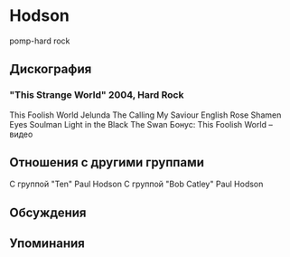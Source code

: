 # Hodson

pomp-hard rock

## Дискография

### "This Strange World" 2004, Hard Rock

This Foolish World 
Jelunda 
The Calling 
My Saviour 
English Rose 
Shamen Eyes 
Soulman 
Light in the Black 
The Swan 
Бонус:
This Foolish World – видео


## Отношения с другими группами

C группой "Ten" Paul Hodson
C группой "Bob Catley" Paul Hodson

## Обсуждения


## Упоминания

